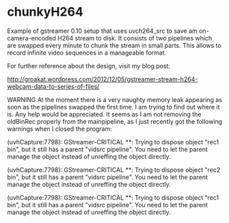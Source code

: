 chunkyH264
==========
Example of gstreamer 0.10 setup that uses uvch264_src to save am on-camera-encoded H264 stream to disk.
It consists of two pipelines which are swapped every minute to chunk the stream in small parts. This allows to record infinite video sequences in a manageable format. 

For further reference about the design, visit my blog post:

http://groakat.wordpress.com/2012/12/05/gstreamer-stream-h264-webcam-data-to-series-of-files/

WARNING
At the moment there is a very naughty memory leak appearing as soon as the pipelines swapped the first time. I am trying to find out where it is. Any help would be appreciated. It seems as I am not removing the oldBinRec properly from the mainpipeline, as I just recently got the following warnings when I closed the program:

(uvhCapture:7798): GStreamer-CRITICAL **: 
Trying to dispose object "rec1 bin", but it still has a parent "vidsrc pipeline".
You need to let the parent manage the object instead of unreffing the object directly.


(uvhCapture:7798): GStreamer-CRITICAL **: 
Trying to dispose object "rec2 bin", but it still has a parent "vidsrc pipeline".
You need to let the parent manage the object instead of unreffing the object directly.


(uvhCapture:7798): GStreamer-CRITICAL **: 
Trying to dispose object "rec1 bin", but it still has a parent "vidsrc pipeline".
You need to let the parent manage the object instead of unreffing the object directly.
